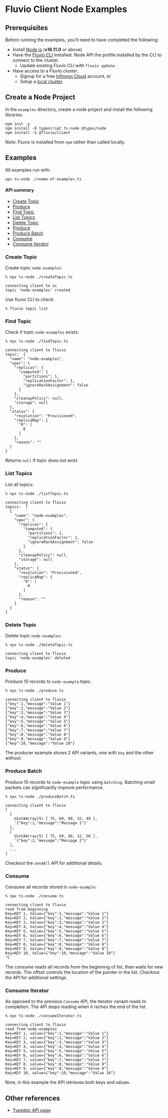 # Fluvio Client Node Examples

## Prerequisites

Before running the examples, you'll need to have completed the following:

- Install <a href="https://nodejs.org" target="_blank">Node.js</a> (**v16.11.0** or above)
- Have the [Fluvio CLI] installed. Node API the profile installed by the CLI to connect to the cluster.
    - Update existing Fluvio CLI with `fluvio update`.
- Have access to a Fluvio cluster. 
    - Signup for a free [Infinyon Cloud] account, or 
    - Setup a [local cluster].

[Infinyon Cloud]: https://infinyon.cloud/signup
[Fluvio CLI]: https://fluvio.io/download
[local cluster]: https://fluvio.io/docs

## Create a Node Project

In the `examples` directory, create a node project and install the following libraries:

```node
npm init -y
npm install -D typescript ts-node @types/node
npm install -S @fluvio/client
```

Note: Fluvio is installed from `npm` rather than called locally.


## Examples

All examples run with:

```
npx ts-node ./<name-of-example>.ts
````

#### API summary
* [Create Topic](#create-topic)
* [Produce](#produce)
* [Find Topic](#find-topic)
* [List Topics](#list-topics)
* [Delete Topic](#delete-topic)
* [Produce](#produce)
* [Produce Batch](#produce-batch)
* [Consume](#consume)
* [Consume Iterator](#consume-iterator)


### Create Topic

Create topic `node-examples`:

```
% npx ts-node ./createTopic.ts  

connecting client to sc
topic 'node-examples' created
```

Use fluvio CLI to check:

```
% fluvio topic list
```


### Find Topic

Check if topic `node-examples` exists:

```
% npx ts-node ./findTopic.ts

connecting client to fluvio
topic:  {
  "name": "node-examples",
  "spec": {
    "replicas": {
      "computed": {
        "partitions": 1,
        "replicationFactor": 1,
        "ignoreRackAssignment": false
      }
    },
    "cleanupPolicy": null,
    "storage": null
  },
  "status": {
    "resolution": "Provisioned",
    "replicaMap": {
      "0": [
        0
      ]
    },
    "reason": ""
  }
}
```

Returns `null` if topic does not exist.

### List Topics

List all topics:

```
% npx ts-node ./listTopic.ts

connecting client to fluvio
topics:  [
  {
    "name": "node-examples",
    "spec": {
      "replicas": {
        "computed": {
          "partitions": 1,
          "replicationFactor": 1,
          "ignoreRackAssignment": false
        }
      },
      "cleanupPolicy": null,
      "storage": null
    },
    "status": {
      "resolution": "Provisioned",
      "replicaMap": {
        "0": [
          0
        ]
      },
      "reason": ""
    }
  }
]
```

### Delete Topic

Delete topic `node-examples`:

```
% npx ts-node ./deleteTopic.ts 

connecting client to fluvio
topic 'node-examples' deleted
```

### Produce

Produce 10 records to `node-example` topic.

```
% npx ts-node ./produce.ts

connecting client to fluvio
{"key":1,"message":"Value 1"}
{"key":2,"message":"Value 2"}
{"key":3,"message":"Value 3"}
{"key":4,"message":"Value 4"}
{"key":5,"message":"Value 5"}
{"key":6,"message":"Value 6"}
{"key":7,"message":"Value 7"}
{"key":8,"message":"Value 8"}
{"key":9,"message":"Value 9"}
{"key":10,"message":"Value 10"}
```

The producer example shows 2 API variants, one with `key` and the other without.

### Produce Batch

Produce 10 records to `node-example` topic using `batching`. Batching small packets can significantly improve performance.

```
% npx ts-node ./produceBatch.ts

connecting client to fluvio
[
  [
    Uint8Array(5) [ 75, 69, 89, 32, 49 ],
    '{"key":1,"message":"Message 1"}'
  ],
  [
    Uint8Array(5) [ 75, 69, 89, 32, 50 ],
    '{"key":2,"message":"Message 2"}'
  ],
  ...
]
```

Checkout the `sendAll` API for additional details.

### Consume

Consume all records stored in `node-example`:

```
% npx ts-node ./consume.ts

connecting client to fluvio
read from beginning
Key=KEY 1, Value={"key":1,"message":"Value 1"}
Key=KEY 2, Value={"key":2,"message":"Value 2"}
Key=KEY 3, Value={"key":3,"message":"Value 3"}
Key=KEY 4, Value={"key":4,"message":"Value 4"}
Key=KEY 5, Value={"key":5,"message":"Value 5"}
Key=KEY 6, Value={"key":6,"message":"Value 6"}
Key=KEY 7, Value={"key":7,"message":"Value 7"}
Key=KEY 8, Value={"key":8,"message":"Value 8"}
Key=KEY 9, Value={"key":9,"message":"Value 9"}
Key=KEY 10, Value={"key":10,"message":"Value 10"}
^C
```

The consume reads all records from the beginning of list, then waits for new records. The offset controls the location of the pointer in the list. Checkout the API for additional settings.


### Consume Iterator

As opposed to the previous `Consume` API, the iterator variant reads to completion. The API stops reading when it reches the end of the list.

```
% npx ts-node ./consumeIterator.ts

connecting client to fluvio
read from node-examples
Key=KEY 1, value={"key":1,"message":"Value 1"}
Key=KEY 2, value={"key":2,"message":"Value 2"}
Key=KEY 3, value={"key":3,"message":"Value 3"}
Key=KEY 4, value={"key":4,"message":"Value 4"}
Key=KEY 5, value={"key":5,"message":"Value 5"}
Key=KEY 6, value={"key":6,"message":"Value 6"}
Key=KEY 7, value={"key":7,"message":"Value 7"}
Key=KEY 8, value={"key":8,"message":"Value 8"}
Key=KEY 9, value={"key":9,"message":"Value 9"}
Key=KEY 10, value={"key":10,"message":"Value 10"}
```

Note, in this example the API retrieves both keys and values.

## Other references
* [Typedoc API page](https://infinyon.github.io/fluvio-client-node/)
